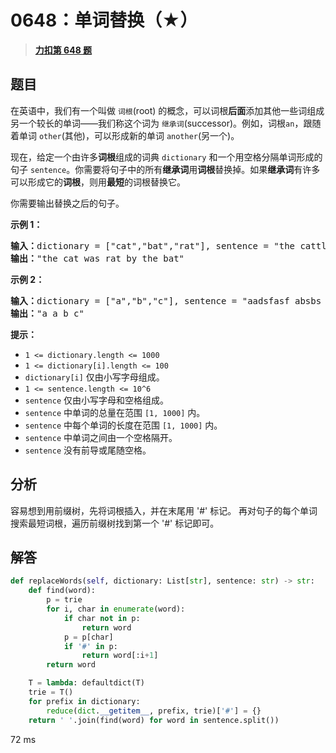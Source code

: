 # 0648：单词替换（★）


> <u>**[力扣第 648 题](https://leetcode.cn/problems/replace-words/)**</u>

## 题目

<p>在英语中，我们有一个叫做 <code>词根</code>(root) 的概念，可以词根<strong>后面</strong>添加其他一些词组成另一个较长的单词——我们称这个词为 <code>继承词</code>(successor)。例如，词根<code>an</code>，跟随着单词 <code>other</code>(其他)，可以形成新的单词 <code>another</code>(另一个)。</p>

<p>现在，给定一个由许多<strong>词根</strong>组成的词典 <code>dictionary</code> 和一个用空格分隔单词形成的句子 <code>sentence</code>。你需要将句子中的所有<strong>继承词</strong>用<strong>词根</strong>替换掉。如果<strong>继承词</strong>有许多可以形成它的<strong>词根</strong>，则用<strong>最短</strong>的词根替换它。</p>

<p>你需要输出替换之后的句子。</p>



<p><strong>示例 1：</strong></p>

<pre>
<strong>输入：</strong>dictionary = ["cat","bat","rat"], sentence = "the cattle was rattled by the battery"
<strong>输出：</strong>"the cat was rat by the bat"
</pre>

<p><strong>示例 2：</strong></p>

<pre>
<strong>输入：</strong>dictionary = ["a","b","c"], sentence = "aadsfasf absbs bbab cadsfafs"
<strong>输出：</strong>"a a b c"
</pre>



<p><strong>提示：</strong></p>

<ul>
<li><code>1 &lt;= dictionary.length &lt;= 1000</code></li>
<li><code>1 &lt;= dictionary[i].length &lt;= 100</code></li>
<li><code>dictionary[i]</code> 仅由小写字母组成。</li>
<li><code>1 &lt;= sentence.length &lt;= 10^6</code></li>
<li><code>sentence</code> 仅由小写字母和空格组成。</li>
<li><code>sentence</code> 中单词的总量在范围 <code>[1, 1000]</code> 内。</li>
<li><code>sentence</code> 中每个单词的长度在范围 <code>[1, 1000]</code> 内。</li>
<li><code>sentence</code> 中单词之间由一个空格隔开。</li>
<li><code>sentence</code> 没有前导或尾随空格。</li>
</ul>




## 分析

容易想到用前缀树，先将词根插入，并在末尾用 '#' 标记。
再对句子的每个单词搜索最短词根，遍历前缀树找到第一个 '#' 标记即可。

## 解答

```python
def replaceWords(self, dictionary: List[str], sentence: str) -> str:
    def find(word):
        p = trie
        for i, char in enumerate(word):
            if char not in p:
                return word
            p = p[char]
            if '#' in p:
                return word[:i+1]
        return word

    T = lambda: defaultdict(T)
    trie = T()
    for prefix in dictionary:
        reduce(dict.__getitem__, prefix, trie)['#'] = {}
    return ' '.join(find(word) for word in sentence.split())
```

72 ms

